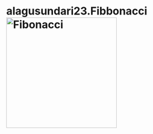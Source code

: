 # alagusundari23.Fibbonacci<img width="293" alt="Fibonacci" src="https://user-images.githubusercontent.com/88221047/136888989-9013f8fc-4b7b-403f-a39d-5006a996deeb.png">
